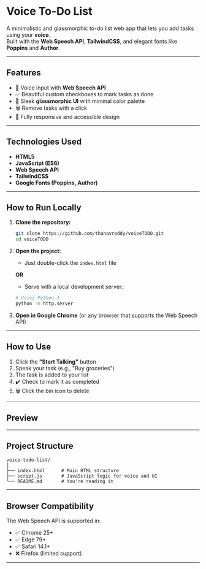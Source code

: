 #  Voice To-Do List

A minimalistic and glassmorphic to-do list web app that lets you add tasks using your **voice**.  
Built with the **Web Speech API**, **TailwindCSS**, and elegant fonts like **Poppins** and **Author**.

---

## Features

- 🎤 Voice input with **Web Speech API**
- ✅ Beautiful custom checkboxes to mark tasks as done
- 🧊 Sleek **glassmorphic UI** with minimal color palette
- 🗑️ Remove tasks with a click
- 📱 Fully responsive and accessible design

---

## Technologies Used

- **HTML5**
- **JavaScript (ES6)**
- **Web Speech API**
- **TailwindCSS**
- **Google Fonts (Poppins, Author)**

---

## How to Run Locally

1. **Clone the repository:**
   ```bash
   git clone https://github.com/thanavreddy/voiceTODO.git
   cd voiceTODO
   ```

2. **Open the project:**
   - Just double-click the `index.html` file
   
   **OR**
   
   - Serve with a local development server:
   ```bash
   # Using Python 3
   python -m http.server
   ```

3. **Open in Google Chrome** (or any browser that supports the Web Speech API)

---

##  How to Use

1. Click the **"Start Talking"** button
2. Speak your task (e.g., "Buy groceries")
3. The task is added to your list
4. ✔️ Check to mark it as completed
5. 🗑️ Click the bin icon to delete

---

## Preview

<!-- Add your screenshot here -->

---

## Project Structure

```
voice-todo-list/
│
├── index.html      # Main HTML structure
├── script.js       # JavaScript logic for voice and UI
└── README.md       # You're reading it
```

---

##  Browser Compatibility

The Web Speech API is supported in:
- ✅ Chrome 25+
- ✅ Edge 79+
- ✅ Safari 14.1+
- ❌ Firefox (limited support)

---
